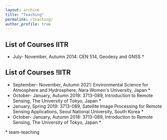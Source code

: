 ```yaml
---
layout: archive
title: "Teaching"
permalink: /teaching/
author_profile: true
---
```



## List of Courses IITR
* July- November, Autumn 2014: CEN 514, Geodesy and GNSS $*$

## List of Courses !IITR
* September- November, Autumn 2021: Environmental Science for Atmosphere and Hydrosphere, Nara Women's University, Japan $*$
* October- January, Autumn 2019: 3713-089, Introduction to Remote Sensing, The University of Tokyo, Japan $*$
* January, Spring 2019: 3713-089, Satellite Image Processing for Remote Sensing Applications, Seoul National University, South Korea $*$
* October- January, Autumn 2018: 3713-089, Introduction to Remote Sensing, The University of Tokyo, Japan $*$


$*$ team-teaching 